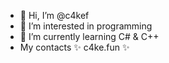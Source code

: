 - 👋 Hi, I’m @c4kef
- 👀 I’m interested in programming
- 🌱 I’m currently learning C# & C++
- My contacts ✨ c4ke.fun ✨
